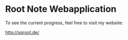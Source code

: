 # Root Note Webapplication

To see the current progress, feel free to visit my website:

http://sqroot.de/
